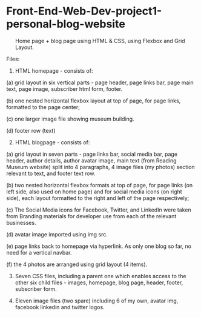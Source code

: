 # Front-End-Web-Dev-project1-personal-blog-website
<ul>Home page + blog page using HTML &amp; CSS, using Flexbox and Grid Layout.</ul>

<bold>Files:</bold>

1. HTML homepage - consists of:

(a) grid layout in six vertical parts - page header, page links bar, page main text, page image, subscriber html form, footer. 

(b) one nested horizontal flexbox layout at top of page, for page links, formatted to the page center;

(c) one larger image file showing museum building.

(d) footer row (text)
 

2. HTML blogpage - consists of:

(a) grid layout in seven parts - page links bar, social media bar, page header, author details, author avatar image, main text (from Reading Museum website) split into 4 paragraphs, 4 image files (my photos) section relevant to text, and footer text row.

(b) two nested horizontal flexbox formats at top of page, for page links (on left side, also used on home page) and for social media icons (on right side), each layout formatted to the right and left of the page respectively;

(c) The Social Media icons for Facebook, Twitter, and LinkedIn were taken from Branding materials for developer use from each of the relevant businesses.

(d) avatar image imported using img src.

(e) page links back to homepage via hyperlink. As only one blog so far, no need for a vertical navbar.

(f) the 4 photos are arranged using grid layout (4 items).

3. Seven CSS files, including a parent one which enables access to the other six child files - images, homepage, blog page, header, footer, subscriber form.

4. Eleven image files (two spare) including 6 of my own, avatar img, facebook linkedin and twitter logos. 

